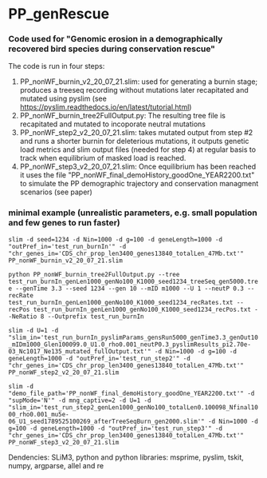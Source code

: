 # PP_genRescue
### Code used for "Genomic erosion in a demographically recovered bird species during conservation rescue"
The code is run in four steps:
1. PP_nonWF_burnin_v2_20_07_21.slim: used for generating a burnin stage; produces a treeseq recording without mutations later recapitated and mutated using pyslim (see https://pyslim.readthedocs.io/en/latest/tutorial.html)
2. PP_nonWF_burnin_tree2FullOutput.py: The resulting tree file is recapitated and mutated to incoporate neutral mutations
3. PP_nonWF_step2_v2_20_07_21.slim: takes mutated output from step #2 and runs a shorter burnin for deleterious mutations, it outputs genetic load metrics and slim output files (needed for step 4) at regular basis to track when equilibrium of masked load is reached. 
4. PP_nonWF_step3_v2_20_07_21.slim: Once equilibrium has been reached it uses the file "PP_nonWF_final_demoHistory_goodOne_YEAR2200.txt" to simulate the PP demographic trajectory and conservation managment scenarios (see paper)

### minimal example (unrealistic parameters, e.g. small population and few genes to run faster) 
```slim -d seed=1234 -d Nin=1000 -d g=100 -d geneLength=1000 -d "outPref_in='test_run_burnIn'" -d "chr_genes_in='CDS_chr_prop_len3400_genes13840_totalLen_47Mb.txt'" PP_nonWF_burnin_v2_20_07_21.slim```

```python PP_nonWF_burnin_tree2FullOutput.py --tree test_run_burnIn_genLen1000_genNo100_K1000_seed1234_treeSeq_gen5000.tree --genTime 3.3 --seed 1234 --gen 10 --mID m1000 --U 1 --neutP 0.3 --recRate test_run_burnIn_genLen1000_genNo100_K1000_seed1234_recRates.txt --recPos test_run_burnIn_genLen1000_genNo100_K1000_seed1234_recPos.txt --NeRatio 8 --Outprefix test_run_burnIn```

```slim -d U=1 -d "slim_in='test_run_burnIn_pyslimParams_gensRun5000_genTime3.3_genOut10_mIDm1000_Glen100099.0_U1.0_rho0.001_neutP0.3_pyslimResults_pi2.70e-03_Nc1017_Ne135_mutated_fullOutput.txt'" -d Nin=1000 -d g=100 -d geneLength=1000 -d "outPref_in='test_run_step2'" -d "chr_genes_in='CDS_chr_prop_len3400_genes13840_totalLen_47Mb.txt'" PP_nonWF_step2_v2_20_07_21.slim```

```slim -d "demo_file_path='PP_nonWF_final_demoHistory_goodOne_YEAR2200.txt'" -d "supMode='N'" -d mng_captive=2 -d U=1 -d "slim_in='test_run_step2_genLen1000_genNo100_totalLen0.100098_Nfinal1000_rho0.001_mu5e-06_U1_seed1789525100269_afterTreeSeqBurn_gen2000.slim'" -d Nin=1000 -d g=100 -d geneLength=1000 -d "outPref_in='test_run_step3'" -d "chr_genes_in='CDS_chr_prop_len3400_genes13840_totalLen_47Mb.txt'" PP_nonWF_step3_v2_20_07_21.slim```

Dendencies:
SLiM3, python and python libraries: msprime, pyslim, tskit, numpy, argparse, allel and re

